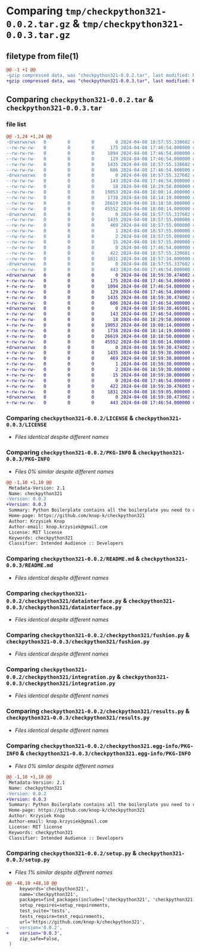 # Comparing `tmp/checkpython321-0.0.2.tar.gz` & `tmp/checkpython321-0.0.3.tar.gz`

## filetype from file(1)

```diff
@@ -1 +1 @@
-gzip compressed data, was "checkpython321-0.0.2.tar", last modified: Mon Apr  8 18:57:55 2024, max compression
+gzip compressed data, was "checkpython321-0.0.3.tar", last modified: Mon Apr  8 18:59:30 2024, max compression
```

## Comparing `checkpython321-0.0.2.tar` & `checkpython321-0.0.3.tar`

### file list

```diff
@@ -1,24 +1,24 @@
-drwxrwxrwx   0        0        0        0 2024-04-08 18:57:55.338602 checkpython321-0.0.2/
--rw-rw-rw-   0        0        0      175 2024-04-08 17:46:54.000000 checkpython321-0.0.2/AUTHORS.rst
--rw-rw-rw-   0        0        0     1094 2024-04-08 17:46:54.000000 checkpython321-0.0.2/LICENSE
--rw-rw-rw-   0        0        0      129 2024-04-08 17:46:54.000000 checkpython321-0.0.2/MANIFEST.in
--rw-rw-rw-   0        0        0     1435 2024-04-08 18:57:55.338602 checkpython321-0.0.2/PKG-INFO
--rw-rw-rw-   0        0        0      606 2024-04-08 17:46:54.000000 checkpython321-0.0.2/README.md
-drwxrwxrwx   0        0        0        0 2024-04-08 18:57:55.327602 checkpython321-0.0.2/checkpython321/
--rw-rw-rw-   0        0        0      143 2024-04-08 17:46:54.000000 checkpython321-0.0.2/checkpython321/__init__.py
--rw-rw-rw-   0        0        0       18 2024-04-08 18:29:58.000000 checkpython321-0.0.2/checkpython321/checkpython321.py
--rw-rw-rw-   0        0        0    19053 2024-04-08 18:08:14.000000 checkpython321-0.0.2/checkpython321/datainterface.py
--rw-rw-rw-   0        0        0     1738 2024-04-08 18:14:19.000000 checkpython321-0.0.2/checkpython321/fushion.py
--rw-rw-rw-   0        0        0    26619 2024-04-08 18:18:50.000000 checkpython321-0.0.2/checkpython321/integration.py
--rw-rw-rw-   0        0        0    45552 2024-04-08 18:08:14.000000 checkpython321-0.0.2/checkpython321/results.py
-drwxrwxrwx   0        0        0        0 2024-04-08 18:57:55.337602 checkpython321-0.0.2/checkpython321.egg-info/
--rw-rw-rw-   0        0        0     1435 2024-04-08 18:57:55.000000 checkpython321-0.0.2/checkpython321.egg-info/PKG-INFO
--rw-rw-rw-   0        0        0      469 2024-04-08 18:57:55.000000 checkpython321-0.0.2/checkpython321.egg-info/SOURCES.txt
--rw-rw-rw-   0        0        0        1 2024-04-08 18:57:55.000000 checkpython321-0.0.2/checkpython321.egg-info/dependency_links.txt
--rw-rw-rw-   0        0        0        2 2024-04-08 18:57:55.000000 checkpython321-0.0.2/checkpython321.egg-info/not-zip-safe
--rw-rw-rw-   0        0        0       15 2024-04-08 18:57:55.000000 checkpython321-0.0.2/checkpython321.egg-info/top_level.txt
--rw-rw-rw-   0        0        0        0 2024-04-08 17:46:54.000000 checkpython321-0.0.2/requirements.txt
--rw-rw-rw-   0        0        0      422 2024-04-08 18:57:55.339601 checkpython321-0.0.2/setup.cfg
--rw-rw-rw-   0        0        0     1831 2024-04-08 18:57:34.000000 checkpython321-0.0.2/setup.py
-drwxrwxrwx   0        0        0        0 2024-04-08 18:57:55.337602 checkpython321-0.0.2/tests/
--rw-rw-rw-   0        0        0      443 2024-04-08 17:46:54.000000 checkpython321-0.0.2/tests/test_checkpython321.py
+drwxrwxrwx   0        0        0        0 2024-04-08 18:59:30.474002 checkpython321-0.0.3/
+-rw-rw-rw-   0        0        0      175 2024-04-08 17:46:54.000000 checkpython321-0.0.3/AUTHORS.rst
+-rw-rw-rw-   0        0        0     1094 2024-04-08 17:46:54.000000 checkpython321-0.0.3/LICENSE
+-rw-rw-rw-   0        0        0      129 2024-04-08 17:46:54.000000 checkpython321-0.0.3/MANIFEST.in
+-rw-rw-rw-   0        0        0     1435 2024-04-08 18:59:30.474002 checkpython321-0.0.3/PKG-INFO
+-rw-rw-rw-   0        0        0      606 2024-04-08 17:46:54.000000 checkpython321-0.0.3/README.md
+drwxrwxrwx   0        0        0        0 2024-04-08 18:59:30.465001 checkpython321-0.0.3/checkpython321/
+-rw-rw-rw-   0        0        0      143 2024-04-08 17:46:54.000000 checkpython321-0.0.3/checkpython321/__init__.py
+-rw-rw-rw-   0        0        0       18 2024-04-08 18:29:58.000000 checkpython321-0.0.3/checkpython321/checkpython321.py
+-rw-rw-rw-   0        0        0    19053 2024-04-08 18:08:14.000000 checkpython321-0.0.3/checkpython321/datainterface.py
+-rw-rw-rw-   0        0        0     1738 2024-04-08 18:14:19.000000 checkpython321-0.0.3/checkpython321/fushion.py
+-rw-rw-rw-   0        0        0    26619 2024-04-08 18:18:50.000000 checkpython321-0.0.3/checkpython321/integration.py
+-rw-rw-rw-   0        0        0    45552 2024-04-08 18:08:14.000000 checkpython321-0.0.3/checkpython321/results.py
+drwxrwxrwx   0        0        0        0 2024-04-08 18:59:30.474002 checkpython321-0.0.3/checkpython321.egg-info/
+-rw-rw-rw-   0        0        0     1435 2024-04-08 18:59:30.000000 checkpython321-0.0.3/checkpython321.egg-info/PKG-INFO
+-rw-rw-rw-   0        0        0      469 2024-04-08 18:59:30.000000 checkpython321-0.0.3/checkpython321.egg-info/SOURCES.txt
+-rw-rw-rw-   0        0        0        1 2024-04-08 18:59:30.000000 checkpython321-0.0.3/checkpython321.egg-info/dependency_links.txt
+-rw-rw-rw-   0        0        0        2 2024-04-08 18:59:30.000000 checkpython321-0.0.3/checkpython321.egg-info/not-zip-safe
+-rw-rw-rw-   0        0        0       15 2024-04-08 18:59:30.000000 checkpython321-0.0.3/checkpython321.egg-info/top_level.txt
+-rw-rw-rw-   0        0        0        0 2024-04-08 17:46:54.000000 checkpython321-0.0.3/requirements.txt
+-rw-rw-rw-   0        0        0      422 2024-04-08 18:59:30.476003 checkpython321-0.0.3/setup.cfg
+-rw-rw-rw-   0        0        0     1831 2024-04-08 18:59:05.000000 checkpython321-0.0.3/setup.py
+drwxrwxrwx   0        0        0        0 2024-04-08 18:59:30.473002 checkpython321-0.0.3/tests/
+-rw-rw-rw-   0        0        0      443 2024-04-08 17:46:54.000000 checkpython321-0.0.3/tests/test_checkpython321.py
```

### Comparing `checkpython321-0.0.2/LICENSE` & `checkpython321-0.0.3/LICENSE`

 * *Files identical despite different names*

### Comparing `checkpython321-0.0.2/PKG-INFO` & `checkpython321-0.0.3/PKG-INFO`

 * *Files 0% similar despite different names*

```diff
@@ -1,10 +1,10 @@
 Metadata-Version: 2.1
 Name: checkpython321
-Version: 0.0.2
+Version: 0.0.3
 Summary: Python Boilerplate contains all the boilerplate you need to create a Python package.
 Home-page: https://github.com/knop-k/checkpython321
 Author: Krzysiek Knop
 Author-email: knop.krzysiek@gmail.com
 License: MIT license
 Keywords: checkpython321
 Classifier: Intended Audience :: Developers
```

### Comparing `checkpython321-0.0.2/README.md` & `checkpython321-0.0.3/README.md`

 * *Files identical despite different names*

### Comparing `checkpython321-0.0.2/checkpython321/datainterface.py` & `checkpython321-0.0.3/checkpython321/datainterface.py`

 * *Files identical despite different names*

### Comparing `checkpython321-0.0.2/checkpython321/fushion.py` & `checkpython321-0.0.3/checkpython321/fushion.py`

 * *Files identical despite different names*

### Comparing `checkpython321-0.0.2/checkpython321/integration.py` & `checkpython321-0.0.3/checkpython321/integration.py`

 * *Files identical despite different names*

### Comparing `checkpython321-0.0.2/checkpython321/results.py` & `checkpython321-0.0.3/checkpython321/results.py`

 * *Files identical despite different names*

### Comparing `checkpython321-0.0.2/checkpython321.egg-info/PKG-INFO` & `checkpython321-0.0.3/checkpython321.egg-info/PKG-INFO`

 * *Files 0% similar despite different names*

```diff
@@ -1,10 +1,10 @@
 Metadata-Version: 2.1
 Name: checkpython321
-Version: 0.0.2
+Version: 0.0.3
 Summary: Python Boilerplate contains all the boilerplate you need to create a Python package.
 Home-page: https://github.com/knop-k/checkpython321
 Author: Krzysiek Knop
 Author-email: knop.krzysiek@gmail.com
 License: MIT license
 Keywords: checkpython321
 Classifier: Intended Audience :: Developers
```

### Comparing `checkpython321-0.0.2/setup.py` & `checkpython321-0.0.3/setup.py`

 * *Files 1% similar despite different names*

```diff
@@ -48,10 +48,10 @@
     keywords='checkpython321',
     name='checkpython321',
     packages=find_packages(include=['checkpython321', 'checkpython321.*']),
     setup_requires=setup_requirements,
     test_suite='tests',
     tests_require=test_requirements,
     url='https://github.com/knop-k/checkpython321',
-    version='0.0.2',
+    version='0.0.3',
     zip_safe=False,
 )
```

